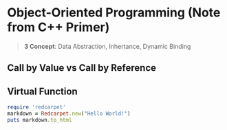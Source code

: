 # Object-Oriented Programming (Note from C++ Primer)

> **3 Concept**: Data Abstraction, Inhertance, Dynamic Binding

## Call by Value vs Call by Reference


## Virtual Function


```ruby
require 'redcarpet'
markdown = Redcarpet.new("Hello World!")
puts markdown.to_html
```



